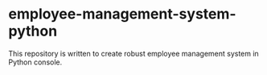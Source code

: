 # employee-management-system-python
This repository is written to create robust employee management system in Python console.
